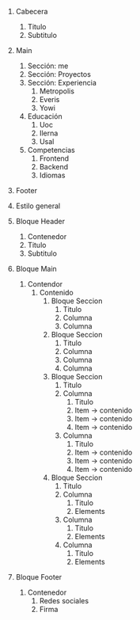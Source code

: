 
1. Cabecera
   1. Titulo
   2. Subtitulo
2. Main
   1. Sección: me
   2. Sección: Proyectos
   3. Sección: Experiencia
      1. Metropolis
      2. Everis
      3. Yowi
   4. Educación
      1. Uoc
      2. Ilerna
      3. Usal
   5. Competencias
      1. Frontend
      2. Backend
      3. Idiomas
3. Footer

1. Estilo general
2. Bloque Header
    1. Contenedor
      1. Titulo 
      2. Subtitulo
3. Bloque Main
   1. Contendor
      1. Contenido
         1. Bloque Seccion
            1. Titulo
            2. Columna 
            3. Columna
         2. Bloque Seccion
            1. Titulo
            2. Columna
            3. Columna
            4. Columna
         3. Bloque Seccion
            1. Titulo
            2. Columna
               1. Titulo
               2. Item -> contenido
               3. Item -> contenido
               4. Item -> contenido
            3. Columna
               1. Titulo
               2. Item -> contenido
               3. Item -> contenido
               4. Item -> contenido
         4. Bloque Seccion
            1. Titulo
            2. Columna
               1. Titulo
               2. Elements
            3. Columna
               1. Titulo
               2. Elements
            4. Columna
               1. Titulo
               2. Elements
               
4. Bloque Footer
   1. Contenedor
      1. Redes sociales
      2. Firma